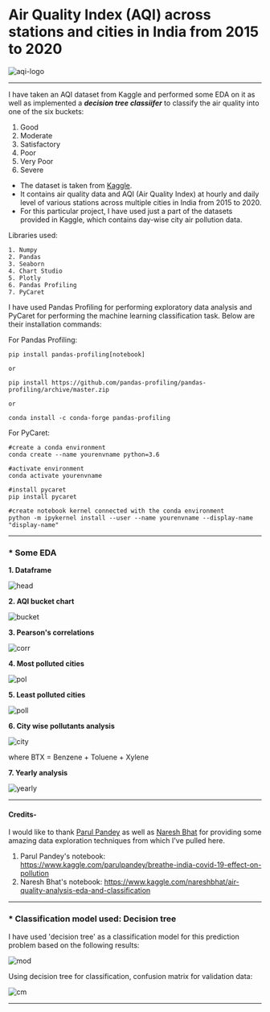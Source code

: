 # Air Quality Index (AQI) across stations and cities in India from 2015 to 2020

![aqi-logo][logo]

[logo]: https://github.com/adityarc19/aqi-india/blob/main/images/aqi-logo.jpeg?raw=true

------

I have taken an AQI dataset from Kaggle and performed some EDA on it as well as implemented a ***decision tree classiifer*** to classify the air quality into one of the six buckets:
 1. Good
 2. Moderate
 3. Satisfactory
 4. Poor
 5. Very Poor
 6. Severe

* The dataset is taken from [Kaggle](https://www.kaggle.com/rohanrao/air-quality-data-in-india).
* It contains air quality data and AQI (Air Quality Index) at hourly and daily level of various stations across multiple cities in India from 2015 to 2020.
* For this particular project, I have used just a part of the datasets provided in Kaggle, which contains day-wise city air pollution data.

Libraries used:
```
1. Numpy
2. Pandas
3. Seaborn
4. Chart Studio
5. Plotly
6. Pandas Profiling
7. PyCaret
```

I have used Pandas Profiling for performing exploratory data analysis and PyCaret for performing the machine learning classification task. Below are their installation commands:

For Pandas Profiling:
```
pip install pandas-profiling[notebook]

or

pip install https://github.com/pandas-profiling/pandas-profiling/archive/master.zip

or

conda install -c conda-forge pandas-profiling
```

For PyCaret:
```
#create a conda environment
conda create --name yourenvname python=3.6

#activate environment
conda activate yourenvname

#install pycaret
pip install pycaret

#create notebook kernel connected with the conda environment
python -m ipykernel install --user --name yourenvname --display-name "display-name"
```
---

### * Some EDA

**1. Dataframe**

![head][a]

[a]: https://github.com/adityarc19/aqi-india/blob/main/images/df-head.png

**2. AQI bucket chart**

![bucket][b]

[b]: https://github.com/adityarc19/aqi-india/blob/main/images/aqi-bucket-chart.png

**3. Pearson's correlations**

![corr][c]

[c]: https://github.com/adityarc19/aqi-india/blob/main/images/pearson's-correlations.png

**4. Most polluted cities**

![pol][d]

[d]: https://github.com/adityarc19/aqi-india/blob/main/images/max_pol_cities.png

**5. Least polluted cities**

![poll][e]

[e]: https://github.com/adityarc19/aqi-india/blob/main/images/min_pol_cities.png

**6. City wise pollutants analysis**

![city][i]

[i]: https://github.com/adityarc19/aqi-india/blob/main/images/city-wise.png?raw=true

where BTX = Benzene + Toluene + Xylene

**7. Yearly analysis**

![yearly][h]

[h]: https://github.com/adityarc19/aqi-india/blob/main/images/yearly-analysis.png?raw=true

---
#### Credits-
I would like to thank [Parul Pandey](https://www.kaggle.com/parulpandey) as well as [Naresh Bhat](https://www.kaggle.com/nareshbhat) for providing some amazing data exploration techniques from which I've pulled here.
1. Parul Pandey's notebook: https://www.kaggle.com/parulpandey/breathe-india-covid-19-effect-on-pollution
2. Naresh Bhat's notebook: https://www.kaggle.com/nareshbhat/air-quality-analysis-eda-and-classification
------

### * Classification model used: Decision tree

I have used 'decision tree' as a classification model for this prediction problem based on the following results:

![mod][f]

[f]: https://github.com/adityarc19/aqi-india/blob/main/images/model-comparisons.png

Using decision tree for classification, confusion matrix for validation data:

![cm][g]

[g]: https://github.com/adityarc19/aqi-india/blob/main/images/confusion-matrix.png


---












